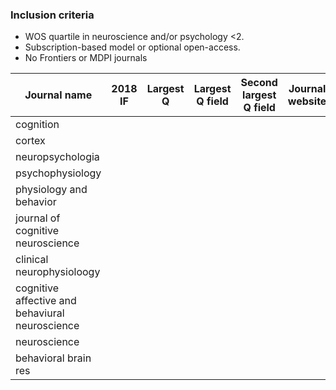 ### Inclusion criteria
* WOS quartile in neuroscience and/or psychology <2.  
* Subscription-based model or optional open-access.
* No Frontiers or MDPI journals

| Journal name | 2018 IF | Largest Q | Largest Q field | Second largest Q field | Journal website | Preprint policy | Articles per year |
|--------------|---------|-----------|-----------------|------------------------|-----------------|-----------------|-------------------|
|cognition| | | | | | | | 
|cortex| | | | | | | |
|neuropsychologia| | | | | | | |
|psychophysiology| | | | | | | |
|physiology and behavior| | | | | | | |
|journal of cognitive neuroscience| | | | | | | |
|clinical neurophysioloogy| | | | | | | |
|cognitive affective and behaviural neuroscience| | | | | | | |
|neuroscience| | | | | | | |
|behavioral brain res| | | | | | | |
